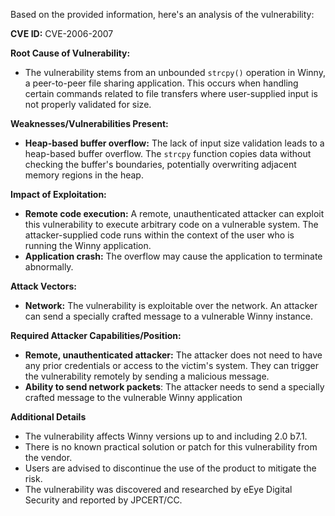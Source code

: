 Based on the provided information, here's an analysis of the vulnerability:

**CVE ID:** CVE-2006-2007

**Root Cause of Vulnerability:**
- The vulnerability stems from an unbounded `strcpy()` operation in Winny, a peer-to-peer file sharing application. This occurs when handling certain commands related to file transfers where user-supplied input is not properly validated for size.

**Weaknesses/Vulnerabilities Present:**
- **Heap-based buffer overflow:** The lack of input size validation leads to a heap-based buffer overflow. The `strcpy` function copies data without checking the buffer's boundaries, potentially overwriting adjacent memory regions in the heap.

**Impact of Exploitation:**
- **Remote code execution:** A remote, unauthenticated attacker can exploit this vulnerability to execute arbitrary code on a vulnerable system. The attacker-supplied code runs within the context of the user who is running the Winny application.
- **Application crash:** The overflow may cause the application to terminate abnormally.

**Attack Vectors:**
- **Network:** The vulnerability is exploitable over the network. An attacker can send a specially crafted message to a vulnerable Winny instance.

**Required Attacker Capabilities/Position:**
- **Remote, unauthenticated attacker:** The attacker does not need to have any prior credentials or access to the victim's system. They can trigger the vulnerability remotely by sending a malicious message.
- **Ability to send network packets**: The attacker needs to send a specially crafted message to the vulnerable Winny application

**Additional Details**
- The vulnerability affects Winny versions up to and including 2.0 b7.1.
- There is no known practical solution or patch for this vulnerability from the vendor.
- Users are advised to discontinue the use of the product to mitigate the risk.
- The vulnerability was discovered and researched by eEye Digital Security and reported by JPCERT/CC.